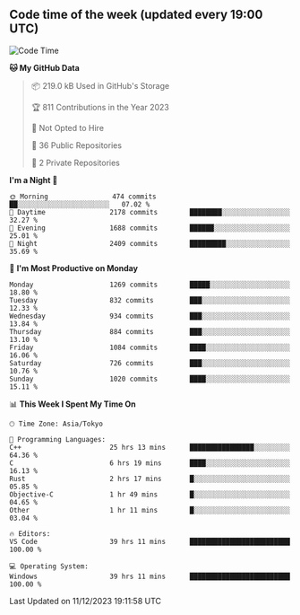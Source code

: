 ## Code time of the week (updated every 19:00 UTC)

<!--START_SECTION:waka-->
![Code Time](http://img.shields.io/badge/Code%20Time-2%2C426%20hrs%2026%20mins-blue)

**🐱 My GitHub Data** 

> 📦 219.0 kB Used in GitHub's Storage 
 > 
> 🏆 811 Contributions in the Year 2023
 > 
> 🚫 Not Opted to Hire
 > 
> 📜 36 Public Repositories 
 > 
> 🔑 2 Private Repositories 
 > 
**I'm a Night 🦉** 

```text
🌞 Morning                474 commits         ██░░░░░░░░░░░░░░░░░░░░░░░   07.02 % 
🌆 Daytime                2178 commits        ████████░░░░░░░░░░░░░░░░░   32.27 % 
🌃 Evening                1688 commits        ██████░░░░░░░░░░░░░░░░░░░   25.01 % 
🌙 Night                  2409 commits        █████████░░░░░░░░░░░░░░░░   35.69 % 
```
📅 **I'm Most Productive on Monday** 

```text
Monday                   1269 commits        █████░░░░░░░░░░░░░░░░░░░░   18.80 % 
Tuesday                  832 commits         ███░░░░░░░░░░░░░░░░░░░░░░   12.33 % 
Wednesday                934 commits         ███░░░░░░░░░░░░░░░░░░░░░░   13.84 % 
Thursday                 884 commits         ███░░░░░░░░░░░░░░░░░░░░░░   13.10 % 
Friday                   1084 commits        ████░░░░░░░░░░░░░░░░░░░░░   16.06 % 
Saturday                 726 commits         ███░░░░░░░░░░░░░░░░░░░░░░   10.76 % 
Sunday                   1020 commits        ████░░░░░░░░░░░░░░░░░░░░░   15.11 % 
```


📊 **This Week I Spent My Time On** 

```text
🕑︎ Time Zone: Asia/Tokyo

💬 Programming Languages: 
C++                      25 hrs 13 mins      ████████████████░░░░░░░░░   64.36 % 
C                        6 hrs 19 mins       ████░░░░░░░░░░░░░░░░░░░░░   16.13 % 
Rust                     2 hrs 17 mins       █░░░░░░░░░░░░░░░░░░░░░░░░   05.85 % 
Objective-C              1 hr 49 mins        █░░░░░░░░░░░░░░░░░░░░░░░░   04.65 % 
Other                    1 hr 11 mins        █░░░░░░░░░░░░░░░░░░░░░░░░   03.04 % 

🔥 Editors: 
VS Code                  39 hrs 11 mins      █████████████████████████   100.00 % 

💻 Operating System: 
Windows                  39 hrs 11 mins      █████████████████████████   100.00 % 
```


 Last Updated on 11/12/2023 19:11:58 UTC
<!--END_SECTION:waka-->